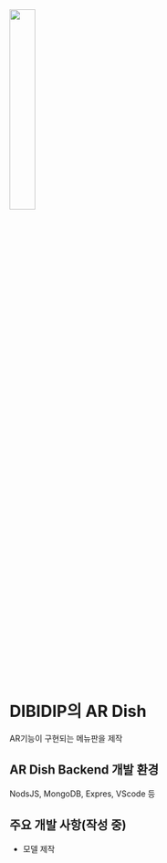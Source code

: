 <img src = "https://user-images.githubusercontent.com/71677810/127866209-aaed683e-b10a-4772-8195-55c15e3fb6c9.png" width="30%" height="30%">

# DIBIDIP의 AR Dish

AR기능이 구현되는 메뉴판을 제작

## AR Dish Backend 개발 환경

NodsJS, MongoDB, Expres, VScode 등

## 주요  개발 사항(작성 중)

- 모델 제작
